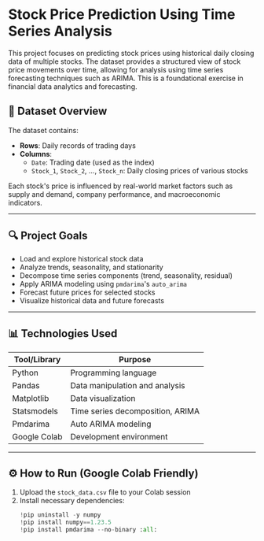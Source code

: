 # Stock Price Prediction Using Time Series Analysis
This project focuses on predicting stock prices using historical daily closing data of multiple stocks. The dataset provides a structured view of stock price movements over time, allowing for analysis using time series forecasting techniques such as ARIMA. This is a foundational exercise in financial data analytics and forecasting.
## 📂 Dataset Overview

The dataset contains:

- **Rows**: Daily records of trading days
- **Columns**:
  - `Date`: Trading date (used as the index)
  - `Stock_1`, `Stock_2`, ..., `Stock_n`: Daily closing prices of various stocks

Each stock's price is influenced by real-world market factors such as supply and demand, company performance, and macroeconomic indicators.

---

## 🔍 Project Goals

- Load and explore historical stock data
- Analyze trends, seasonality, and stationarity
- Decompose time series components (trend, seasonality, residual)
- Apply ARIMA modeling using `pmdarima`'s `auto_arima`
- Forecast future prices for selected stocks
- Visualize historical data and future forecasts

---

## 📊 Technologies Used

| Tool/Library      | Purpose                               |
|------------------|----------------------------------------|
| Python            | Programming language                   |
| Pandas            | Data manipulation and analysis         |
| Matplotlib        | Data visualization                     |
| Statsmodels       | Time series decomposition, ARIMA       |
| Pmdarima          | Auto ARIMA modeling                    |
| Google Colab      | Development environment                |

---

## ⚙️ How to Run (Google Colab Friendly)

1. Upload the `stock_data.csv` file to your Colab session
2. Install necessary dependencies:
   ```python
   !pip uninstall -y numpy
   !pip install numpy==1.23.5
   !pip install pmdarima --no-binary :all:
